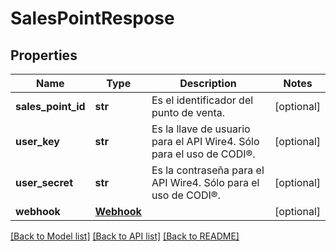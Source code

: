 # SalesPointRespose

## Properties
Name | Type | Description | Notes
------------ | ------------- | ------------- | -------------
**sales_point_id** | **str** | Es el identificador del punto de venta. | [optional] 
**user_key** | **str** | Es la llave de usuario para el API Wire4. Sólo para el uso de CODI®. | [optional] 
**user_secret** | **str** | Es la contraseña para el API Wire4. Sólo para el uso de CODI®. | [optional] 
**webhook** | [**Webhook**](Webhook.md) |  | [optional] 

[[Back to Model list]](../README.md#documentation-for-models) [[Back to API list]](../README.md#documentation-for-api-endpoints) [[Back to README]](../README.md)

